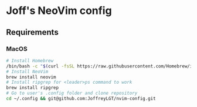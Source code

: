 # Joff's NeoVim config

## Requirements

### MacOS

```Bash
# Install Homebrew
/bin/bash -c "$(curl -fsSL https://raw.githubusercontent.com/Homebrew/install/HEAD/install.sh)"
# Install NeoVim
brew install neovim
# Install ripgrep for <leader>ps command to work
brew install ripgrep
# Go to user's .config folder and clone repository
cd ~/.config && git@github.com:JoffreyLGT/nvim-config.git
```
